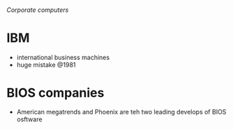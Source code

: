 ###### Corporate computers

# IBM
- international business machines
- huge mistake @1981


# BIOS companies
- American megatrends and Phoenix are teh two leading develops of BIOS osftware
